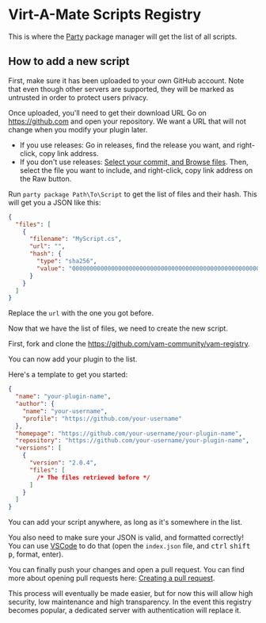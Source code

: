 # Virt-A-Mate Scripts Registry

This is where the [Party](https://github.com/vam-community/vam-party) package manager will get the list of all scripts.

## How to add a new script

First, make sure it has been uploaded to your own GitHub account. Note that even though other servers are supported, they will be marked as untrusted in order to protect users privacy.

Once uploaded, you'll need to get their download URL Go on https://github.com and open your repository. We want a URL that will not change when you modify your plugin later.

- If you use releases: Go in releases, find the release you want, and right-click, copy link address.
- If you don't use releases: [Select your commit, and Browse files](https://stackoverflow.com/questions/4004860/link-to-a-specific-current-revision-on-github). Then, select the file you want to include, and right-click, copy link address on the Raw button.

Run `party package Path\To\Script` to get the list of files and their hash. This will get you a JSON like this:

```json
{
  "files": [
    {
      "filename": "MyScript.cs",
      "url": "",
      "hash": {
        "type": "sha256",
        "value": "0000000000000000000000000000000000000000000000000000000000000000"
      }
    }
  ]
}
```

Replace the `url` with the one you got before.

Now that we have the list of files, we need to create the new script.

First, fork and clone the https://github.com/vam-community/vam-registry.

You can now add your plugin to the list.

Here's a template to get you started:

```json
{
  "name": "your-plugin-name",
  "author": {
    "name": "your-username",
    "profile": "https://github.com/your-username"
  },
  "homepage": "https://github.com/your-username/your-plugin-name",
  "repository": "https://github.com/your-username/your-plugin-name",
  "versions": [
    {
      "version": "2.0.4",
      "files": [
        /* The files retrieved before */
      ]
    }
  ]
}
```

You can add your script anywhere, as long as it's somewhere in the list.

You also need to make sure your JSON is valid, and formatted correctly! You can use [VSCode](https://code.visualstudio.com/) to do that (open the `index.json` file, and <kbd>ctrl</kbd> <kbd>shift</kbd> <kbd>p</kbd>, format, enter).

You can finally push your changes and open a pull request. You can find more about opening pull requests here: [Creating a pull request](https://help.github.com/en/articles/creating-a-pull-request).

This process will eventually be made easier, but for now this will allow high security, low maintenance and high transparency. In the event this registry becomes popular, a dedicated server with authentication will replace it.

